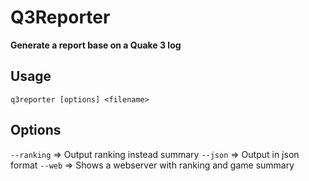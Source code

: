 # Q3Reporter

**Generate a report base on a Quake 3 log**

## Usage

`q3reporter [options] <filename>`

## Options

`--ranking` => Output ranking instead summary
`--json` => Output in json format
`--web` => Shows a webserver with ranking and game summary
